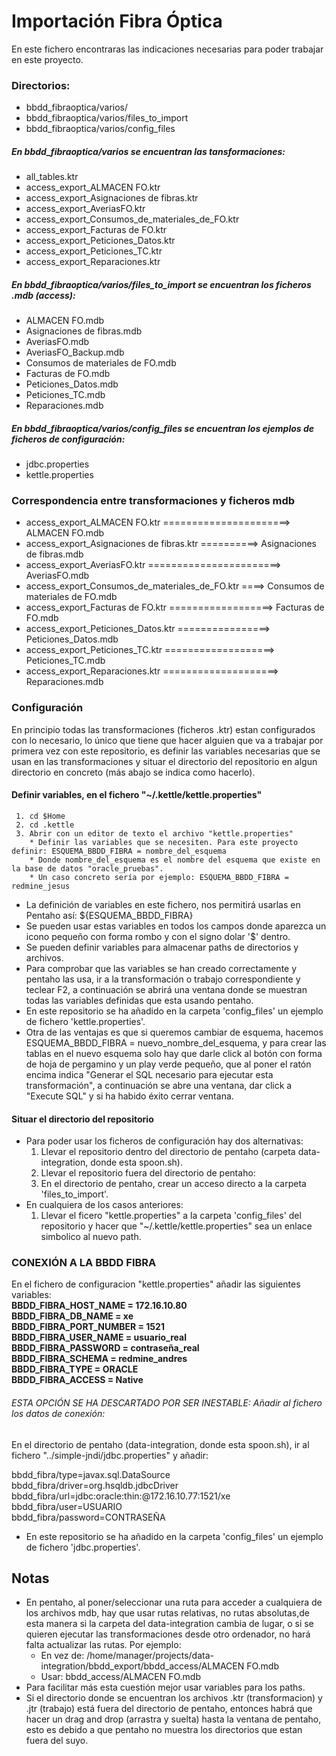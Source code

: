 # Importación Fibra Óptica

En este fichero encontraras las indicaciones necesarias para poder trabajar en este proyecto.

### Directorios:

 * bbdd_fibraoptica/varios/
 * bbdd_fibraoptica/varios/files_to_import
 * bbdd_fibraoptica/varios/config_files


##### En bbdd_fibraoptica/varios se encuentran las tansformaciones:

* all_tables.ktr
* access_export_ALMACEN FO.ktr
* access_export_Asignaciones de fibras.ktr
* access_export_AveriasFO.ktr
* access_export_Consumos_de_materiales_de_FO.ktr
* access_export_Facturas de FO.ktr
* access_export_Peticiones_Datos.ktr
* access_export_Peticiones_TC.ktr
* access_export_Reparaciones.ktr


##### En bbdd_fibraoptica/varios/files_to_import se encuentran los ficheros .mdb (access):

* ALMACEN FO.mdb
* Asignaciones de fibras.mdb
* AveriasFO.mdb
* AveriasFO_Backup.mdb
* Consumos de materiales de FO.mdb
* Facturas de FO.mdb
* Peticiones_Datos.mdb
* Peticiones_TC.mdb
* Reparaciones.mdb

##### En bbdd_fibraoptica/varios/config_files se encuentran los ejemplos de ficheros de configuración:
* jdbc.properties
* kettle.properties

### Correspondencia entre transformaciones y ficheros mdb

* access_export_ALMACEN FO.ktr ======================> ALMACEN FO.mdb
* access_export_Asignaciones de fibras.ktr ==========> Asignaciones de fibras.mdb
* access_export_AveriasFO.ktr =======================> AveriasFO.mdb
* access_export_Consumos_de_materiales_de_FO.ktr ====> Consumos de materiales de FO.mdb
* access_export_Facturas de FO.ktr ==================> Facturas de FO.mdb
* access_export_Peticiones_Datos.ktr ================> Peticiones_Datos.mdb
* access_export_Peticiones_TC.ktr ===================> Peticiones_TC.mdb
* access_export_Reparaciones.ktr ====================> Reparaciones.mdb


### Configuración

En principio todas las transformaciones (ficheros .ktr) estan configurados con lo necesario, lo único que tiene que hacer alguien que va a trabajar por primera vez con este repositorio, es definir las variables necesarias que se usan en las transformaciones y situar el directorio del repositorio en algun directorio en concreto (más abajo se indica como hacerlo).

#### Definir variables, en el fichero "~/.kettle/kettle.properties"

     1. cd $Home
     2. cd .kettle
     3. Abrir con un editor de texto el archivo "kettle.properties"
        * Definir las variables que se necesiten. Para este proyecto definir: ESQUEMA_BBDD_FIBRA = nombre_del_esquema
        * Donde nombre_del_esquema es el nombre del esquema que existe en la base de datos "oracle_pruebas".
        * Un caso concreto sería por ejemplo: ESQUEMA_BBDD_FIBRA = redmine_jesus
  * La definición de variables en este fichero, nos permitirá usarlas en Pentaho así: ${ESQUEMA_BBDD_FIBRA}
  * Se pueden usar estas variables en todos los campos donde aparezca un icono pequeño con forma rombo y con el signo dolar '$' dentro.
  * Se pueden definir variables para almacenar paths de directorios y archivos.
  * Para comprobar que las variables se han creado correctamente y pentaho las usa, ir a la transformación o trabajo correspondiente y teclear F2, a continuación se abrirá una ventana donde se muestran todas las variables definidas que esta usando pentaho.
  * En este repositorio se ha añadido en la carpeta 'config_files' un ejemplo de fichero 'kettle.properties'.
  * Otra de las ventajas es que si queremos cambiar de esquema, hacemos ESQUEMA_BBDD_FIBRA = nuevo_nombre_del_esquema, y para crear las tablas en el nuevo esquema solo hay que darle click al botón con forma de hoja de pergamino y un play verde pequeño, que al poner el ratón encima indica "Generar el SQL necesario para ejecutar esta transformación", a continuación se abre una ventana, dar click a "Execute SQL" y si ha habido éxito cerrar ventana.



#### Situar el directorio del repositorio

* Para poder usar los ficheros de configuración hay dos alternativas:
  1. Llevar el repositorio dentro del directorio de pentaho (carpeta data-integration, donde esta spoon.sh).
  2. Llevar el repositorio fuera del directorio de pentaho:
    1. En el directorio de pentaho, crear un acceso directo a la carpeta 'files_to_import'.
* En cualquiera de los casos anteriores:
  1. Llevar el ficero "kettle.properties" a la carpeta 'config_files' del repositorio y hacer que "~/.kettle/kettle.properties" sea un enlace simbolico al nuevo path.
  

### CONEXIÓN A LA BBDD FIBRA
En el fichero de configuracion "kettle.properties" añadir las siguientes variables: 
<br/>
 <b> BBDD_FIBRA_HOST_NAME   = 172.16.10.80   </b> <br/>
 <b> BBDD_FIBRA_DB_NAME     = xe             </b> <br/>
 <b> BBDD_FIBRA_PORT_NUMBER = 1521           </b> <br/>
 <b> BBDD_FIBRA_USER_NAME   = usuario_real   </b> <br/>
 <b> BBDD_FIBRA_PASSWORD    = contraseña_real</b> <br/>
 <b> BBDD_FIBRA_SCHEMA      = redmine_andres </b> <br/>
 <b> BBDD_FIBRA_TYPE        = ORACLE         </b> <br/>
 <b> BBDD_FIBRA_ACCESS      = Native         </b> <br/>

###### ESTA OPCIÓN SE HA DESCARTADO POR SER INESTABLE: Añadir al fichero los datos de conexión:

En el directorio de pentaho (data-integration, donde esta spoon.sh), ir al fichero "../simple-jndi/jdbc.properties" y añadir:

 bbdd_fibra/type=javax.sql.DataSource  <br>
 bbdd_fibra/driver=org.hsqldb.jdbcDriver  <br>
 bbdd_fibra/url=jdbc:oracle:thin:@172.16.10.77:1521/xe  <br>
 bbdd_fibra/user=USUARIO  <br>
 bbdd_fibra/password=CONTRASEÑA  <br>

* En este repositorio se ha añadido en la carpeta 'config_files' un ejemplo de fichero 'jdbc.properties'.

## Notas
* En pentaho, al poner/seleccionar una ruta para acceder a cualquiera de los archivos mdb, hay que usar rutas relativas, no rutas absolutas,de esta manera si la carpeta del data-integration cambia de lugar, o si se quieren ejecutar las transformaciones desde otro ordenador, no hará falta actualizar las rutas. Por ejemplo:
  * En vez de:  /home/manager/projects/data-integration/bbdd_export/bbdd_access/ALMACEN FO.mdb
  * Usar:       bbdd_access/ALMACEN FO.mdb
* Para facilitar más esta cuestión mejor usar variables para los paths.
* Si el directorio donde se encuentran los archivos .ktr (transformacion) y .jtr (trabajo) está fuera del directorio de pentaho, entonces habrá que hacer un drag and drop (arrastra y suelta) hasta la ventana de pentaho, esto es debido a que pentaho no muestra los directorios que estan fuera del suyo.
